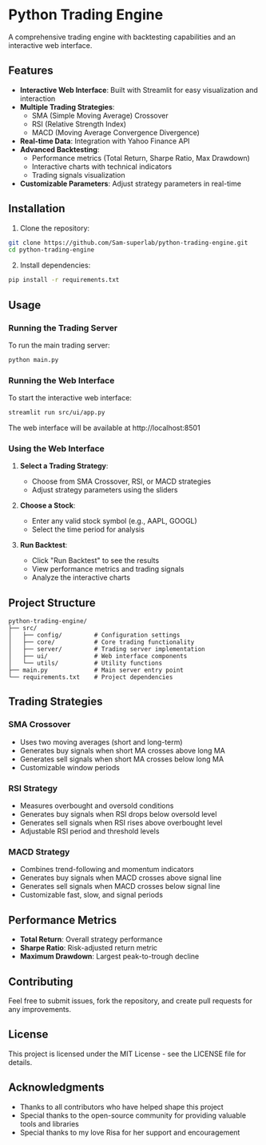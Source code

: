 # Python Trading Engine

A comprehensive trading engine with backtesting capabilities and an interactive web interface.

## Features

- **Interactive Web Interface**: Built with Streamlit for easy visualization and interaction
- **Multiple Trading Strategies**:
  - SMA (Simple Moving Average) Crossover
  - RSI (Relative Strength Index)
  - MACD (Moving Average Convergence Divergence)
- **Real-time Data**: Integration with Yahoo Finance API
- **Advanced Backtesting**:
  - Performance metrics (Total Return, Sharpe Ratio, Max Drawdown)
  - Interactive charts with technical indicators
  - Trading signals visualization
- **Customizable Parameters**: Adjust strategy parameters in real-time

## Installation

1. Clone the repository:
```bash
git clone https://github.com/Sam-superlab/python-trading-engine.git
cd python-trading-engine
```

2. Install dependencies:
```bash
pip install -r requirements.txt
```

## Usage

### Running the Trading Server
To run the main trading server:
```bash
python main.py
```

### Running the Web Interface
To start the interactive web interface:
```bash
streamlit run src/ui/app.py
```

The web interface will be available at http://localhost:8501

### Using the Web Interface

1. **Select a Trading Strategy**:
   - Choose from SMA Crossover, RSI, or MACD strategies
   - Adjust strategy parameters using the sliders

2. **Choose a Stock**:
   - Enter any valid stock symbol (e.g., AAPL, GOOGL)
   - Select the time period for analysis

3. **Run Backtest**:
   - Click "Run Backtest" to see the results
   - View performance metrics and trading signals
   - Analyze the interactive charts

## Project Structure

```
python-trading-engine/
├── src/
│   ├── config/         # Configuration settings
│   ├── core/           # Core trading functionality
│   ├── server/         # Trading server implementation
│   ├── ui/             # Web interface components
│   └── utils/          # Utility functions
├── main.py             # Main server entry point
└── requirements.txt    # Project dependencies
```

## Trading Strategies

### SMA Crossover
- Uses two moving averages (short and long-term)
- Generates buy signals when short MA crosses above long MA
- Generates sell signals when short MA crosses below long MA
- Customizable window periods

### RSI Strategy
- Measures overbought and oversold conditions
- Generates buy signals when RSI drops below oversold level
- Generates sell signals when RSI rises above overbought level
- Adjustable RSI period and threshold levels

### MACD Strategy
- Combines trend-following and momentum indicators
- Generates buy signals when MACD crosses above signal line
- Generates sell signals when MACD crosses below signal line
- Customizable fast, slow, and signal periods

## Performance Metrics

- **Total Return**: Overall strategy performance
- **Sharpe Ratio**: Risk-adjusted return metric
- **Maximum Drawdown**: Largest peak-to-trough decline

## Contributing

Feel free to submit issues, fork the repository, and create pull requests for any improvements.

## License

This project is licensed under the MIT License - see the LICENSE file for details.

## Acknowledgments

- Thanks to all contributors who have helped shape this project
- Special thanks to the open-source community for providing valuable tools and 
libraries
- Special thanks to my love Risa for her support and encouragement